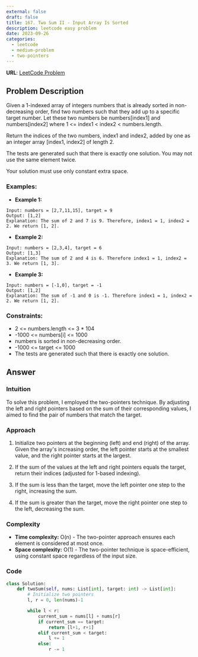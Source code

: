 ```yaml
---
external: false
draft: false
title: 167. Two Sum II - Input Array Is Sorted
description: leetcode easy problem
date: 2023-09-26
categories:
  - leetcode
  - medium-problem
  - two-pointers
---
```


**URL**: [LeetCode Problem](https://leetcode.com/problems/two-sum-ii-input-array-is-sorted/)

## Problem Description

Given a 1-indexed array of integers numbers that is already sorted in non-decreasing order, find two numbers such that they add up to a specific target number. Let these two numbers be numbers[index1] and numbers[index2] where 1 <= index1 < index2 < numbers.length.

Return the indices of the two numbers, index1 and index2, added by one as an integer array [index1, index2] of length 2.

The tests are generated such that there is exactly one solution. You may not use the same element twice.

Your solution must use only constant extra space.

### Examples:

- **Example 1:**

```plaintext
Input: numbers = [2,7,11,15], target = 9
Output: [1,2]
Explanation: The sum of 2 and 7 is 9. Therefore, index1 = 1, index2 = 2. We return [1, 2].
```

- **Example 2:**

```plaintext
Input: numbers = [2,3,4], target = 6
Output: [1,3]
Explanation: The sum of 2 and 4 is 6. Therefore index1 = 1, index2 = 3. We return [1, 3].
```

- **Example 3:**

```plaintext
Input: numbers = [-1,0], target = -1
Output: [1,2]
Explanation: The sum of -1 and 0 is -1. Therefore index1 = 1, index2 = 2. We return [1, 2].
```

### Constraints:

- 2 <= numbers.length <= 3 \* 104
- -1000 <= numbers[i] <= 1000
- numbers is sorted in non-decreasing order.
- -1000 <= target <= 1000
- The tests are generated such that there is exactly one solution.

## Answer

### Intuition

To solve this problem, I employed the two-pointers technique. By adjusting the left and right pointers based on the sum of their corresponding values, I aimed to find the pair of numbers that match the target.

### Approach

1. Initialize two pointers at the beginning (left) and end (right) of the array. Given the array's increasing order, the left pointer starts at the smallest value, and the right pointer starts at the largest.

2. If the sum of the values at the left and right pointers equals the target, return their indices (adjusted for 1-based indexing).

3. If the sum is less than the target, move the left pointer one step to the right, increasing the sum.

4. If the sum is greater than the target, move the right pointer one step to the left, decreasing the sum.

### Complexity

- **Time complexity:** O(n) - The two-pointer approach ensures each element is considered at most once.
- **Space complexity:** O(1) - The two-pointer technique is space-efficient, using constant space regardless of the input size.

### Code

```python
class Solution:
    def twoSum(self, nums: List[int], target: int) -> List[int]:
        # Initialize two pointers
        l, r = 0, len(nums)-1

        while l < r:
            current_sum = nums[l] + nums[r]
            if current_sum == target:
                return [l+1, r+1]
            elif current_sum < target:
                l += 1
            else:
                r -= 1
```
